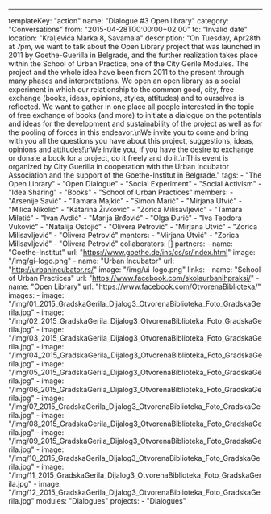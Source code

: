 ---
  templateKey: "action"
  name: "Dialogue #3 Open library"
  category: "Conversations"
  from: "2015-04-28T00:00:00+02:00"
  to: "Invalid date"
  location: "Kraljevića Marka 8, Savamala"
  description: "On Tuesday, Apr28th at 7pm, we want to talk about the Open Library project that was launched in 2011 by Goethe-Guerilla in Belgrade, and the further realization takes place within the School of Urban Practice, one of the City Gerile Modules. The project and the whole idea have been from 2011 to the present through many phases and interpretations. We open an open library as a social experiment in which our relationship to the common good, city, free exchange (books, ideas, opinions, styles, attitudes) and to ourselves is reflected. We want to gather in one place all people interested in the topic of free exchange of books (and more) to initiate a dialogue on the potentials and ideas for the development and sustainability of the project as well as for the pooling of forces in this endeavor.\nWe invite you to come and bring with you all the questions you have about this project, suggestions, ideas, opinions and attitudes!\nWe invite you, if you have the desire to exchange or donate a book for a project, do it freely and do it.\nThis event is organized by City Guerilla in cooperation with the Urban Incubator Association and the support of the Goethe-Institut in Belgrade."
  tags: 
    - "The Open Library"
    - "Open Dialogue"
    - "Social Experiment"
    - "Social Activism"
    - "Idea Sharing"
    - "Books"
    - "School of Urban Practices"
  members: 
    - "Arsenije Savić"
    - "Tamara Majkić"
    - "Simon Marić"
    - "Mirjana Utvić"
    - "Milica Nikolić"
    - "Katarina Živković"
    - "Zorica Milisavljević"
    - "Tamara Miletić"
    - "Ivan Avdić"
    - "Marija Brđović"
    - "Olga Đurić"
    - "Iva Teodora Vuković"
    - "Natalija Ostojić"
    - "Olivera Petrović"
    - "Mirjana Utvić"
    - "Zorica Milisavljević"
    - "Olivera Petrović"
  mentors: 
    - "Mirjana Utvić"
    - "Zorica Milisavljević"
    - "Olivera Petrović"
  collaborators: []
  partners: 
    - 
      name: "Goethe-Institut"
      url: "https://www.goethe.de/ins/cs/sr/index.html"
      image: "/img/gi-logo.png"
    - 
      name: "Urban Incubator"
      url: "http://urbanincubator.rs/"
      image: "/img/ui-logo.png"
  links: 
    - 
      name: "School of Urban Practices"
      url: "https://www.facebook.com/skolaurbanihpraksi/"
    - 
      name: "Open Library"
      url: "https://www.facebook.com/OtvorenaBiblioteka/"
  images: 
    - 
      image: "/img/01_2015_GradskaGerila_Dijalog3_OtvorenaBiblioteka_Foto_GradskaGerila.jpg"
    - 
      image: "/img/02_2015_GradskaGerila_Dijalog3_OtvorenaBiblioteka_Foto_GradskaGerila.jpg"
    - 
      image: "/img/03_2015_GradskaGerila_Dijalog3_OtvorenaBiblioteka_Foto_GradskaGerila.jpg"
    - 
      image: "/img/04_2015_GradskaGerila_Dijalog3_OtvorenaBiblioteka_Foto_GradskaGerila.jpg"
    - 
      image: "/img/05_2015_GradskaGerila_Dijalog3_OtvorenaBiblioteka_Foto_GradskaGerila.jpg"
    - 
      image: "/img/06_2015_GradskaGerila_Dijalog3_OtvorenaBiblioteka_Foto_GradskaGerila.jpg"
    - 
      image: "/img/07_2015_GradskaGerila_Dijalog3_OtvorenaBiblioteka_Foto_GradskaGerila.jpg"
    - 
      image: "/img/08_2015_GradskaGerila_Dijalog3_OtvorenaBiblioteka_Foto_GradskaGerila.jpg"
    - 
      image: "/img/09_2015_GradskaGerila_Dijalog3_OtvorenaBiblioteka_Foto_GradskaGerila.jpg"
    - 
      image: "/img/10_2015_GradskaGerila_Dijalog3_OtvorenaBiblioteka_Foto_GradskaGerila.jpg"
    - 
      image: "/img/11_2015_GradskaGerila_Dijalog3_OtvorenaBiblioteka_Foto_GradskaGerila.jpg"
    - 
      image: "/img/12_2015_GradskaGerila_Dijalog3_OtvorenaBiblioteka_Foto_GradskaGerila.jpg"
  modules: "Dialogues"
  projects: 
    - "Dialogues"
